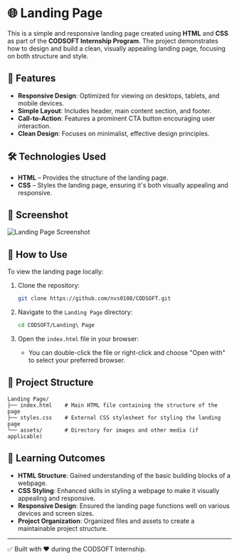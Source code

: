 # 🌐 Landing Page

This is a simple and responsive landing page created using **HTML** and **CSS** as part of the **CODSOFT Internship Program**. The project demonstrates how to design and build a clean, visually appealing landing page, focusing on both structure and style.

## 🚀 Features

- **Responsive Design**: Optimized for viewing on desktops, tablets, and mobile devices.
- **Simple Layout**: Includes header, main content section, and footer.
- **Call-to-Action**: Features a prominent CTA button encouraging user interaction.
- **Clean Design**: Focuses on minimalist, effective design principles.

## 🛠️ Technologies Used

- **HTML** – Provides the structure of the landing page.
- **CSS** – Styles the landing page, ensuring it's both visually appealing and responsive.

## 📸 Screenshot

![Landing Page Screenshot](https://raw.githubusercontent.com/nvs0108/CODSOFT/main/Landing%20Page/screenshot.jpg)

## 🧪 How to Use

To view the landing page locally:

1. Clone the repository:
   ```bash
   git clone https://github.com/nvs0108/CODSOFT.git
   ```

2. Navigate to the `Landing Page` directory:
   ```bash
   cd CODSOFT/Landing\ Page
   ```

3. Open the `index.html` file in your browser:
   - You can double-click the file or right-click and choose "Open with" to select your preferred browser.

## 📂 Project Structure

```
Landing Page/
├── index.html    # Main HTML file containing the structure of the page
├── styles.css    # External CSS stylesheet for styling the landing page
└── assets/       # Directory for images and other media (if applicable)
```

## 📘 Learning Outcomes

- **HTML Structure**: Gained understanding of the basic building blocks of a webpage.
- **CSS Styling**: Enhanced skills in styling a webpage to make it visually appealing and responsive.
- **Responsive Design**: Ensured the landing page functions well on various devices and screen sizes.
- **Project Organization**: Organized files and assets to create a maintainable project structure.

---

✅ Built with ❤️ during the CODSOFT Internship.
